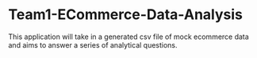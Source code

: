 # Team1-ECommerce-Data-Analysis
This application will take in a generated csv file of mock ecommerce data and aims to answer a series of analytical questions.
